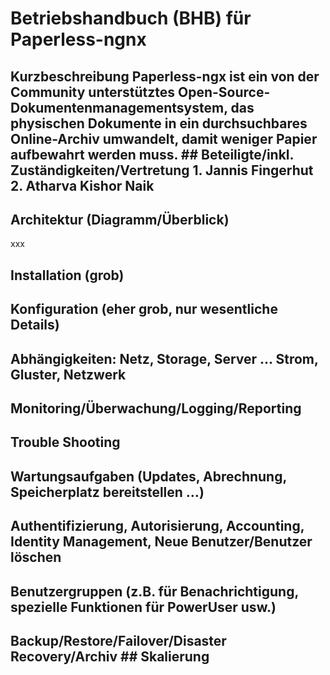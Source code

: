 # Betriebshandbuch (BHB) für Paperless-ngnx

## Kurzbeschreibung Paperless-ngx ist ein von der Community unterstütztes Open-Source-Dokumentenmanagementsystem, das physischen Dokumente in ein durchsuchbares Online-Archiv umwandelt, damit weniger Papier aufbewahrt werden muss. ## Beteiligte/inkl. Zuständigkeiten/Vertretung 1. Jannis Fingerhut 2. Atharva Kishor Naik

## Architektur (Diagramm/Überblick)

xxx

## Installation (grob)

## Konfiguration (eher grob, nur wesentliche Details)
 ## Abhängigkeiten: Netz, Storage, Server … Strom, Gluster, Netzwerk

## Monitoring/Überwachung/Logging/Reporting 
## Trouble Shooting 
## Wartungsaufgaben (Updates, Abrechnung, Speicherplatz bereitstellen …) 
## Authentifizierung, Autorisierung, Accounting, Identity Management, Neue Benutzer/Benutzer löschen 
## Benutzergruppen (z.B. für Benachrichtigung, spezielle Funktionen für PowerUser usw.) 
## Backup/Restore/Failover/Disaster Recovery/Archiv ## Skalierung